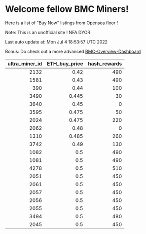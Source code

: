# Welcome fellow BMC Miners!
Here is a list of "Buy Now" listings from Opensea floor !

Note: This is an unofficial site ! NFA DYOR

Last auto update at: Mon Jul  4 18:53:57 UTC 2022

Bonus: Do check out a more advanced [BMC-Overview-Dashboard](https://dune.com/defifunk/BMC-Overview-Dashboard)


|   ultra_miner_id |   ETH_buy_price |   hash_rewards |
|-----------------:|----------------:|---------------:|
|             2132 |           0.42  |            490 |
|             1581 |           0.43  |            490 |
|              390 |           0.44  |            100 |
|             3490 |           0.445 |             30 |
|             3640 |           0.45  |              0 |
|             3595 |           0.475 |             50 |
|             2024 |           0.475 |            220 |
|             2062 |           0.48  |              0 |
|             1310 |           0.485 |            260 |
|             3742 |           0.49  |            130 |
|             1082 |           0.5   |            490 |
|             1081 |           0.5   |            490 |
|             4278 |           0.5   |            510 |
|             2051 |           0.5   |            450 |
|             2061 |           0.5   |            450 |
|             2057 |           0.5   |            450 |
|             2056 |           0.5   |            450 |
|             2055 |           0.5   |            450 |
|             3494 |           0.5   |            480 |
|             2045 |           0.5   |            450 |